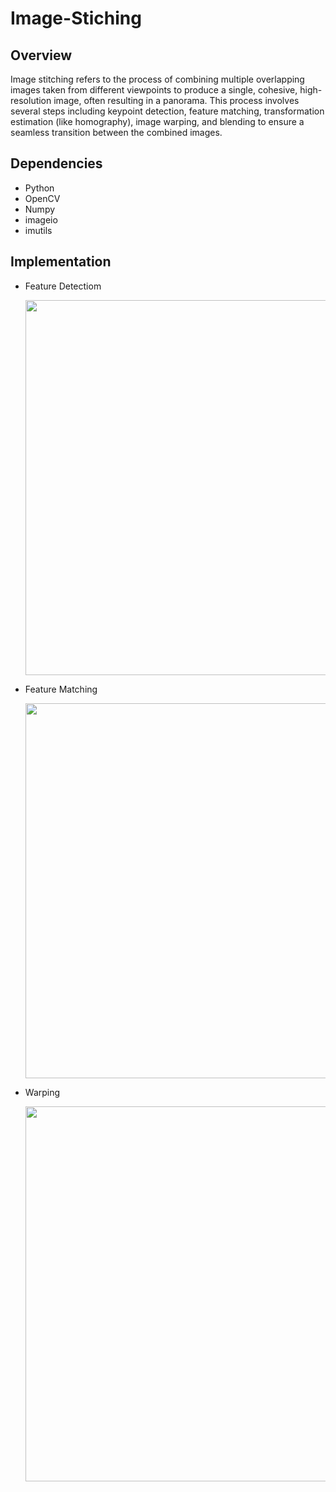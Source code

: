 # Image-Stiching
## Overview
Image stitching refers to the process of combining multiple overlapping images taken from different viewpoints to produce a single, cohesive, high-resolution image, often resulting in a panorama. This process involves several steps including keypoint detection, feature matching, transformation estimation (like homography), image warping, and blending to ensure a seamless transition between the combined images.

## Dependencies
- Python
- OpenCV
- Numpy
- imageio
- imutils


## Implementation
- Feature Detectiom
  <p align="center">
  <img src="https://github.com/Naveench7/Stability-and-maneuverability-of-a-Drone-using-LOQ-and-iLQR/assets/100085132/ee7098e3-39cf-4807-b8d0-fad1b2ad76ac" width="600">
</p>

- Feature Matching
  <p align="center">
  <img src="https://github.com/Naveench7/Stability-and-maneuverability-of-a-Drone-using-LOQ-and-iLQR/assets/100085132/c135c8bb-9cf1-45b1-a848-fca04e0d969f" width="600">
</p>

- Warping
  <p align="center">
  <img src="https://github.com/Naveench7/Stability-and-maneuverability-of-a-Drone-using-LOQ-and-iLQR/assets/100085132/132ece59-7ac0-4189-87b5-8523a0c2655b" width="600">
</p>
  
  
